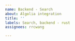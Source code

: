 ```yaml
---
name: Backend - Search
about: Algolia integration
title: ''
labels: Search, backend - rust
assignees: rrcwang

---
```



